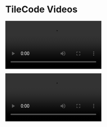 # TileCode Videos

![UIST 2020 long video](videos/TileCodeUIST2020long.m4v)

![UIST 2020 short video](videos/TileCodeUIST2020short.m4v)


